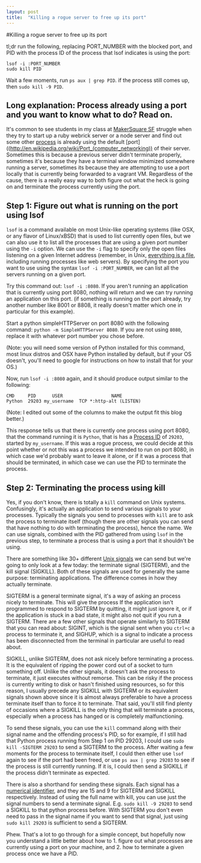```yaml
---
layout: post
title:  "Killing a rogue server to free up its port"
---
```

#Killing a rogue server to free up its port

tl;dr run the following, replacing PORT_NUMBER with the blocked port, and PID with the process ID of the process that lsof indicates is using the port:
```
lsof -i :PORT_NUMBER
sudo kill PID
```
Wait a few moments, run `ps aux | grep PID`. if the process still comes up, then `sudo kill -9 PID`.

## Long explanation: Process already using a port and you want to know what to do? Read on.
It's common to see students in my class at [MakerSquare SF](http://www.makersquare.com) struggle when they try to start up a ruby webrick server or a node server and find out some other [process](http://en.wikipedia.org/wiki/Process_(computing)) is already using the default [port]((http://en.wikipedia.org/wiki/Port_(computer_networking)) of their server.  Sometimes this is because a previous server didn't terminate properly, sometimes it's because they have a terminal window minimized somewhere running a server, sometimes its because they are attempting to use a port locally that is currently being forwarded to a vagrant VM. Regardless of the cause, there is a really easy way to both figure out what the heck is going on and terminate the process currently using the port.

## Step 1: Figure out what is running on the port using lsof
`lsof` is a command available on most Unix-like operating systems (like OSX, or any flavor of Linux/xBSD) that is used to list currently open files, but we can also use it to list all the processes that are using a given port number using the `-i` option. We can use the `-i` flag to specify only the open files listening on a given Internet address (remember, in Unix, [everything is a file](http://en.wikipedia.org/wiki/Everything_is_a_file), including running processes like web servers). By specifying the port you want to use using the syntax `lsof -i :PORT_NUMBER`, we can list all the servers running on a given port.

Try this command out: `lsof -i :8080`. If you aren't running an application that is currently using port 8080, nothing will return and we can try running an application on this port. (if something is running on the port already, try another number like 8001 or 8808, it really doesn't matter which one in particular for this example).

Start a python simpleHTTPServer on port 8080 with the following command: `python -m SimpleHTTPServer 8080`. If you are not using `8080`, replace it with whatever port number you chose before.

(Note: you will need some version of Python installed for this command, most linux distros and OSX have Python installed by default, but if your OS doesn't, you'll need to google for instructions on how to install that for your OS.)

Now, run `lsof -i :8080` again, and it should produce output similar to the following:

```
CMD     PID      USER                  NAME
Python  29203 my_username  TCP *:http-alt (LISTEN)
```
(Note: I edited out some of the columns to make the output fit this blog better.)

This response tells us that there is currently one process using port 8080, that the command running it is `Python`, that is has a [Process ID](http://en.wikipedia.org/wiki/Process_identifier) of `29203`, started by `my_username`. If this was a rogue process, we could decide at this point whether or not this was a process we intended to run on port 8080, in which case we'd probably want to leave it alone, or if it was a process that should be terminated, in which case we can use the PID to terminate the process.

## Step 2: Terminating the process using kill
Yes, if you don't know, there is totally a `kill` command on Unix systems. Confusingly, it's actually an application to send various signals to your processes. Typically the signals you send to processes with `kill` are to ask the process to terminate itself (though there are other signals you can send that have nothing to do with terminating the process), hence the name. We can use signals, combined with the PID gathered from using `lsof` in the previous step, to terminate a process that is using a port that it shouldn't be using.

There are something like 30+ different [Unix signals](http://en.wikipedia.org/wiki/Unix_signal) we can send but we're going to only look at a few today: the terminate signal (SIGTERM), and the kill signal (SIGKILL). Both of these signals are used for generally the same purpose: terminating applications. The difference comes in how they actually terminate.

SIGTERM is a general terminate signal, it's a way of asking an process nicely to terminate. This will give the process  If the application isn't programmed to respond to SIGTERM by quitting, it might just ignore it, or if the application is stuck in a bad state, it might also not quit if you run a SIGTERM. There are a few other signals that operate similarly to SIGTERM that you can read about: SIGINT, which is the signal sent when you `ctrl+c` a process to terminate it, and SIGHUP, which is a signal to indicate a process has been disconnected from the terminal in particular are useful to read about.

SIGKILL, unlike SIGTERM, does not ask nicely before terminating a process. It is the equivalent of ripping the power cord out of a socket to turn something off. Unlike the other signals, it doesn't ask the process to terminate, it just executes without remorse. This can be risky if the process is currently writing to disk or hasn't finished using resources, so for this reason, I usually precede any SIGKILL with SIGTERM or its equivalent signals shown above since it is almost always preferable to have a process terminate itself than to force it to terminate. That said, you'll still find plenty of occasions where a SIGKILL is the only thing that will terminate a process, especially when a process has hanged or is completely malfunctioning.

To send these signals, you can use the `kill` command along with their signal name and the offending process's PID, so for example, if I still had that Python process running from Step 1 on PID 29203, I could use `sudo kill -SIGTERM 29203` to send a SIGTERM to the process. After waiting a few moments for the process to terminate itself, I could then either use `lsof` again to see if the port had been freed, or use `ps aux | grep 29203` to see if the process is still currently running. If it is, I could then send a SIGKILL if the process didn't terminate as expected.

There is also a shorthand for sending these signals. Each signal has a [numerical identifier](http://people.cs.pitt.edu/~alanjawi/cs449/code/shell/UnixSignals.htm), and they are 15 and 9 for SIGTERM and SIGKILL respectively. Instead of using the full name with kill, you can use just the signal numbers to send a terminate signal. E.g. `sudo kill -9 29203` to send a SIGKILL to that python process before. With SIGTERM you don't even need to pass in the signal name if you want to send that signal, just using `sudo kill 29203` is sufficient to send a SIGTERM.

Phew. That's a lot to go through for a simple concept, but hopefully now you understand a little better about how to 1. figure out what processes are currently using a port on your machine, and 2. how to terminate a given process once we have a PID.
